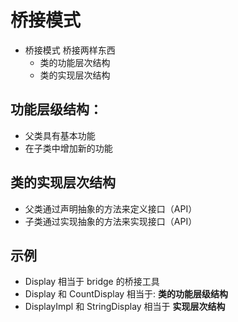 # 桥接模式

- 桥接模式 桥接两样东西
    - 类的功能层次结构
    - 类的实现层次结构
    
## 功能层级结构：
- 父类具有基本功能
- 在子类中增加新的功能

## 类的实现层次结构
- 父类通过声明抽象的方法来定义接口（API）
- 子类通过实现抽象的方法来实现接口（API）

## 示例
- Display 相当于 bridge 的桥接工具
- Display 和 CountDisplay 相当于:  __类的功能层级结构__
- DisplayImpl 和 StringDisplay 相当于 __实现层次结构__